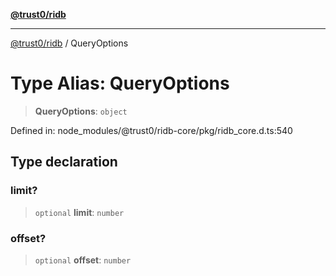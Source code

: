 [**@trust0/ridb**](../README.md)

***

[@trust0/ridb](../README.md) / QueryOptions

# Type Alias: QueryOptions

> **QueryOptions**: `object`

Defined in: node\_modules/@trust0/ridb-core/pkg/ridb\_core.d.ts:540

## Type declaration

### limit?

> `optional` **limit**: `number`

### offset?

> `optional` **offset**: `number`
